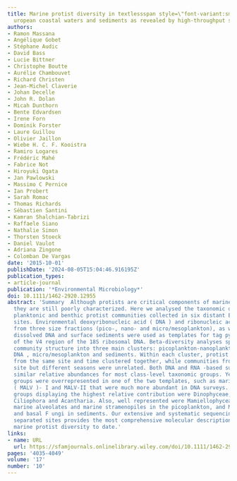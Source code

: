 ```yaml
---
title: Marine protist diversity in textlessspan style=\"font-variant:small-caps;\"textgreaterEtextless/spantextgreater
  uropean coastal waters and sediments as revealed by high‐throughput sequencing
authors:
- Ramon Massana
- Angélique Gobet
- Stéphane Audic
- David Bass
- Lucie Bittner
- Christophe Boutte
- Aurélie Chambouvet
- Richard Christen
- Jean‐Michel Claverie
- Johan Decelle
- John R. Dolan
- Micah Dunthorn
- Bente Edvardsen
- Irene Forn
- Dominik Forster
- Laure Guillou
- Olivier Jaillon
- Wiebe H. C. F. Kooistra
- Ramiro Logares
- Frédéric Mahé
- Fabrice Not
- Hiroyuki Ogata
- Jan Pawlowski
- Massimo C Pernice
- Ian Probert
- Sarah Romac
- Thomas Richards
- Sébastien Santini
- Kamran Shalchian‐Tabrizi
- Raffaele Siano
- Nathalie Simon
- Thorsten Stoeck
- Daniel Vaulot
- Adriana Zingone
- Colomban De Vargas
date: '2015-10-01'
publishDate: '2024-08-05T15:04:46.916195Z'
publication_types:
- article-journal
publication: '*Environmental Microbiology*'
doi: 10.1111/1462-2920.12955
abstract: 'Summary  Although protists are critical components of marine ecosystems,
  they are still poorly characterized. Here we analysed the taxonomic diversity of
  planktonic and benthic protist communities collected in six distant E uropean coastal
  sites. Environmental deoxyribonucleic acid ( DNA ) and ribonucleic acid ( RNA )
  from three size fractions (pico‐, nano‐ and micro/mesoplankton), as well as from
  dissolved DNA and surface sediments were used as templates for tag pyrosequencing
  of the V4 region of the 18S ribosomal DNA. Beta‐diversity analyses split the protist
  community structure into three main clusters: picoplankton‐nanoplankton‐dissolved
  DNA , micro/mesoplankton and sediments. Within each cluster, protist communities
  from the same site and time clustered together, while communities from the same
  site but different seasons were unrelated. Both DNA and RNA ‐based surveys provided
  similar relative abundances for most class‐level taxonomic groups. Yet, particular
  groups were overrepresented in one of the two templates, such as marine alveolates
  ( MALV )‐ I and MALV‐II that were much more abundant in DNA surveys. Overall, the
  groups displaying the highest relative contribution were Dinophyceae, Diatomea,
  Ciliophora and Acantharia. Also, well represented were Mamiellophyceae, Cryptomonadales,
  marine alveolates and marine stramenopiles in the picoplankton, and Monadofilosa
  and basal F ungi in sediments. Our extensive and systematic sequencing of geographically
  separated sites provides the most comprehensive molecular description of coastal
  marine protist diversity to date.'
links:
- name: URL
  url: https://sfamjournals.onlinelibrary.wiley.com/doi/10.1111/1462-2920.12955
pages: '4035-4049'
volume: '17'
number: '10'
---
```

